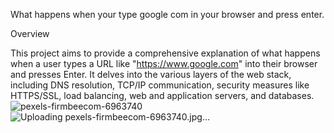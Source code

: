 What happens when your type google com in your browser and press enter.

Overview

This project aims to provide a comprehensive explanation of what happens when a user types a URL like "https://www.google.com" into their browser and presses Enter. It delves into the various layers of the web stack, including DNS resolution, TCP/IP communication, security measures like HTTPS/SSL, load balancing, web and application servers, and databases.
![pexels-firmbeecom-6963740](https://github.com/Baajike/alx-system_engineering-devops/assets/115042371/56a65b5a-d7c5-4053-aa74-0b25e8dd0074)
![Uploading pexels-firmbeecom-6963740.jpg…]()
